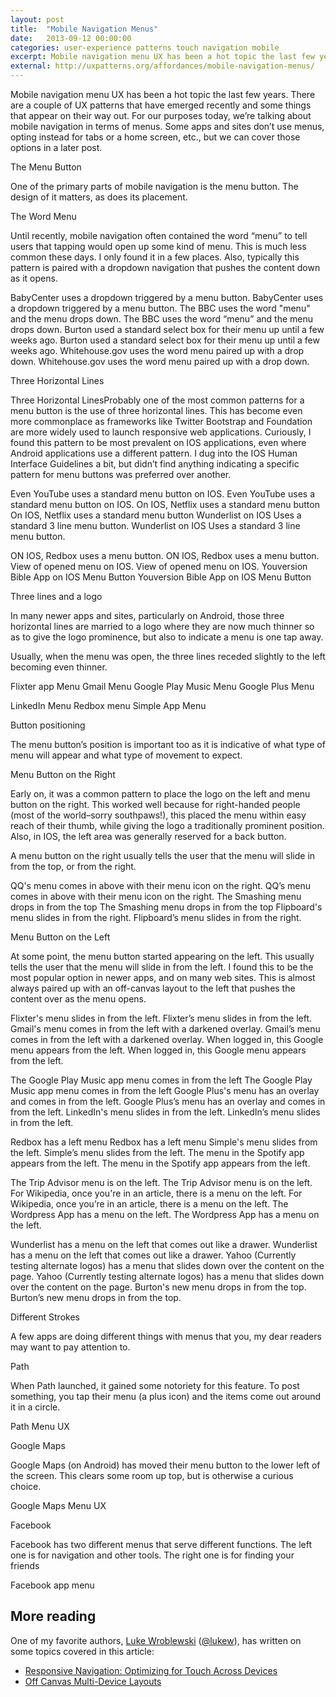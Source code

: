 ```yaml
---
layout: post
title:  "Mobile Navigation Menus"
date:   2013-09-12 00:00:00
categories: user-experience patterns touch navigation mobile
excerpt: Mobile navigation menu UX has been a hot topic the last few years. There are a couple of UX patterns that have emerged recently and some things that appear on their way out.
external: http://uxpatterns.org/affordances/mobile-navigation-menus/
---
```

Mobile navigation menu UX has been a hot topic the last few years. There are a couple of UX patterns that have emerged recently and some things that appear on their way out. For our purposes today, we’re talking about mobile navigation in terms of menus. Some apps and sites don’t use menus, opting instead for tabs or a home screen, etc., but we can cover those options in a later post.

The Menu Button

One of the primary parts of mobile navigation is the menu button. The design of it matters, as does its placement.

The Word Menu

Until recently, mobile navigation often contained the word “menu” to tell users that tapping would open up some kind of menu. This is much less common these days. I only found it in a few places. Also, typically this pattern is paired with a dropdown navigation that pushes the content down as it opens.

BabyCenter uses a dropdown triggered by a menu button.
BabyCenter uses a dropdown triggered by a menu button.
The BBC uses the word "menu" and the menu drops down.
The BBC uses the word “menu” and the menu drops down.
Burton used a standard select box for their menu up until a few weeks ago.
Burton used a standard select box for their menu up until a few weeks ago.
Whitehouse.gov uses the word menu paired up with a drop down.
Whitehouse.gov uses the word menu paired up with a drop down.


Three Horizontal Lines

Three Horizontal LinesProbably one of the most common patterns for a menu button is the use of three horizontal lines. This has become even more commonplace as frameworks like Twitter Bootstrap and Foundation are more widely used to launch responsive web applications. Curiously, I found this pattern to be most prevalent on IOS applications, even where Android applications use a different pattern. I dug into the IOS Human Interface Guidelines a bit, but didn’t find anything indicating a specific pattern for menu buttons was preferred over another.

Even YouTube uses a standard menu button on IOS.
Even YouTube uses a standard menu button on IOS.
On IOS, Netflix uses a standard menu button
On IOS, Netflix uses a standard menu button
Wunderlist on IOS Uses a standard 3 line menu button.
Wunderlist on IOS Uses a standard 3 line menu button.

ON IOS, Redbox uses a menu button.
ON IOS, Redbox uses a menu button.
View of opened menu on IOS.
View of opened menu on IOS.
Youversion Bible App on IOS Menu Button
Youversion Bible App on IOS Menu Button


Three lines and a logo

In many newer apps and sites, particularly on Android, those three horizontal lines are married to a logo where they are now much thinner so as to give the logo prominence, but also to indicate a menu is one tap away.

Usually, when the menu was open, the three lines receded slightly to the left becoming even thinner.

Flixter app Menu
Gmail Menu
Google Play Music Menu
Google Plus Menu

LinkedIn Menu
Redbox menu
Simple App Menu

Button positioning

The menu button’s position is important too as it is indicative of what type of menu will appear and what type of movement to expect.

Menu Button on the Right

Early on, it was a common pattern to place the logo on the left and menu button on the right. This worked well because for right-handed people (most of the world–sorry southpaws!), this placed the menu within easy reach of their thumb, while giving the logo a traditionally prominent position. Also, in IOS, the left area was generally reserved for a back button.

A menu button on the right usually tells the user that the menu will slide in from the top, or from the right.

QQ's menu comes in above with their menu icon on the right.
QQ’s menu comes in above with their menu icon on the right.
The Smashing menu drops in from the top
The Smashing menu drops in from the top
Flipboard's menu slides in from the right.
Flipboard’s menu slides in from the right.


Menu Button on the Left

At some point, the menu button started appearing on the left. This usually tells the user that the menu will slide in from the left. I found this to be the most popular option in newer apps, and on many web sites. This is almost always paired up with an off-canvas layout to the left that pushes the content over as the menu opens.

Flixter's menu slides in from the left.
Flixter’s menu slides in from the left.
Gmail's menu comes in from the left with a darkened overlay.
Gmail’s menu comes in from the left with a darkened overlay.
When logged in, this Google menu appears from the left.
When logged in, this Google menu appears from the left.

The Google Play Music app menu comes in from the left
The Google Play Music app menu comes in from the left
Google Plus's menu has an overlay and comes in from the left.
Google Plus’s menu has an overlay and comes in from the left.
LinkedIn's menu slides in from the left.
LinkedIn’s menu slides in from the left.

Redbox has a left menu
Redbox has a left menu
Simple's menu slides from the left.
Simple’s menu slides from the left.
The menu in the Spotify app appears from the left.
The menu in the Spotify app appears from the left.

The Trip Advisor menu is on the left.
The Trip Advisor menu is on the left.
For Wikipedia, once you're in an article, there is a menu on the left.
For Wikipedia, once you’re in an article, there is a menu on the left.
The Wordpress App has a menu on the left.
The Wordpress App has a menu on the left.

Wunderlist has a menu on the left that comes out like a drawer.
Wunderlist has a menu on the left that comes out like a drawer.
Yahoo (Currently testing alternate logos) has a menu that slides down over the content on the page.
Yahoo (Currently testing alternate logos) has a menu that slides down over the content on the page.
Burton's new menu drops in from the top.
Burton’s new menu drops in from the top.


Different Strokes

A few apps are doing different things with menus that you, my dear readers may want to pay attention to.

Path

When Path launched, it gained some notoriety for this feature. To post something, you tap their menu (a plus icon) and the items come out around it in a circle.

Path Menu UX

Google Maps

Google Maps (on Android) has moved their menu button to the lower left of the screen. This clears some room up top, but is otherwise a curious choice.

Google Maps Menu UX

Facebook

Facebook has two different menus that serve different functions. The left one is for navigation and other tools. The right one is for finding your friends

Facebook app menu

## More reading

One of my favorite authors, [Luke Wroblewski](http://lukew.com/) ([@lukew](https://twitter.com/lukew)), has written on some topics covered in this article:

- [Responsive Navigation: Optimizing for Touch Across Devices](http://www.lukew.com/ff/entry.asp?1649)
- [Off Canvas Multi-Device Layouts](http://www.lukew.com/ff/entry.asp?1569)
